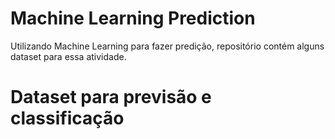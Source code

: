 # Machine Learning Prediction
Utilizando Machine Learning para fazer predição, repositório contém alguns dataset para essa atividade.


# Dataset para previsão e classificação

## 